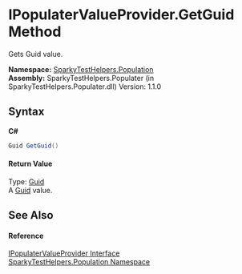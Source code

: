 # IPopulaterValueProvider.GetGuid Method 
 

Gets Guid value.

**Namespace:**&nbsp;<a href="N_SparkyTestHelpers_Population.md">SparkyTestHelpers.Population</a><br />**Assembly:**&nbsp;SparkyTestHelpers.Populater (in SparkyTestHelpers.Populater.dll) Version: 1.1.0

## Syntax

**C#**<br />
``` C#
Guid GetGuid()
```


#### Return Value
Type: <a href="http://msdn2.microsoft.com/en-us/library/cey1zx63" target="_blank">Guid</a><br />A <a href="http://msdn2.microsoft.com/en-us/library/cey1zx63" target="_blank">Guid</a> value.

## See Also


#### Reference
<a href="T_SparkyTestHelpers_Population_IPopulaterValueProvider.md">IPopulaterValueProvider Interface</a><br /><a href="N_SparkyTestHelpers_Population.md">SparkyTestHelpers.Population Namespace</a><br />